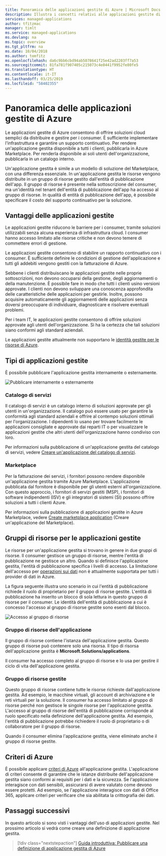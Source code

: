 ```yaml
---
title: Panoramica delle applicazioni gestite di Azure | Microsoft Docs
description: Illustra i concetti relativi alle applicazioni gestite di Azure
services: managed-applications
author: tfitzmac
manager: timlt
ms.service: managed-applications
ms.devlang: na
ms.topic: overview
ms.tgt_pltfrm: na
ms.date: 10/04/2018
ms.author: tomfitz
ms.openlocfilehash: da6c9bb6cbd94ab5078641f25e42ad2203ff7a53
ms.sourcegitcommit: 81fa781f907405c215073c4e0441f9952fe80fe5
ms.translationtype: HT
ms.contentlocale: it-IT
ms.lasthandoff: 03/25/2019
ms.locfileid: "58402355"
---
```

# <a name="azure-managed-applications-overview"></a>Panoramica delle applicazioni gestite di Azure

Le applicazioni gestite di Azure consentono di offrire soluzioni cloud semplici da distribuire e gestire per i consumer. È sufficiente implementare l'infrastruttura e garantire un supporto continuativo. Per rendere un'applicazione gestita disponibile a tutti i clienti, pubblicarla in Azure Marketplace. Per renderla disponibile ai soli utenti dell'organizzazione, pubblicarla in un catalogo interno. 

Un'applicazione gestita è simile a un modello di soluzione del Marketplace, con una differenza essenziale. In un'applicazione gestita le risorse vengono distribuite in un gruppo di risorse gestito dall'entità di pubblicazione dell'app. Il gruppo di risorse è presente nella sottoscrizione del consumer, ma un'identità nel tenant dell'entità di pubblicazione dell'app ha accesso al gruppo di risorse. In qualità di entità di pubblicazione dell'app, è possibile specificare il costo del supporto continuativo per la soluzione.

## <a name="advantages-of-managed-applications"></a>Vantaggi delle applicazioni gestite

Le applicazioni gestite riducono le barriere per i consumer, tramite soluzioni utilizzabili senza alcuna esperienza di infrastruttura cloud. I consumer hanno accesso limitato alle risorse critiche e non devono temere di commettere errori di gestione. 

Le applicazioni gestite consentono di stabilire un rapporto continuativo con i consumer. È sufficiente definire le condizioni di gestione dell'applicazione e tutti gli addebiti vengono gestiti con la fatturazione di Azure.

Sebbene i clienti distribuiscano le applicazioni gestite nelle proprie sottoscrizioni, non devono occuparsi della gestione, degli aggiornamenti o della manutenzione. È possibile fare in modo che tutti i clienti usino versioni approvate. I clienti non devono sviluppare una conoscenza approfondita delle caratteristiche delle applicazioni per gestirle. Inoltre, possono acquisire automaticamente gli aggiornamenti delle applicazioni senza doversi preoccupare di individuare, diagnosticare e risolvere eventuali problemi. 

Per i team IT, le applicazioni gestite consentono di offrire soluzioni approvate agli utenti dell'organizzazione. Si ha la certezza che tali soluzioni siano conformi agli standard aziendali.

Le applicazioni gestite attualmente non supportano le [identità gestite per le risorse di Azure](../active-directory/managed-identities-azure-resources/overview.md).

## <a name="types-of-managed-applications"></a>Tipi di applicazioni gestite

È possibile pubblicare l'applicazione gestita internamente o esternamente.

![Pubblicare internamente o esternamente](./media/overview/manage_app_options.png)

### <a name="service-catalog"></a>Catalogo di servizi

Il catalogo di servizi è un catalogo interno di soluzioni approvate per gli utenti in un'organizzazione. Il catalogo può essere usato per garantire la conformità agli standard aziendali e offrire al contempo soluzioni ottimali per l'organizzazione. I dipendenti lo usano per trovare facilmente le applicazioni consigliate e approvate dai reparti IT o per visualizzare le applicazioni gestite che altri utenti dell'organizzazione hanno condiviso con loro.

Per informazioni sulla pubblicazione di un'applicazione gestita del catalogo di servizi, vedere [Creare un'applicazione del catalogo di servizi](publish-service-catalog-app.md).

### <a name="marketplace"></a>Marketplace

Per la fatturazione dei servizi, i fornitori possono rendere disponibile un'applicazione gestita tramite Azure Marketplace. L'applicazione pubblicata dal fornitore è disponibile per gli utenti esterni all'organizzazione. Con questo approccio, i fornitori di servizi gestiti (MSP), i fornitori di software indipendenti (ISV) e gli integratori di sistemi (SI) possono offrire soluzioni a tutti i clienti Azure.

Per informazioni sulla pubblicazione di applicazioni gestite in Azure Marketplace, vedere [Create marketplace application](publish-marketplace-app.md) (Creare un'applicazione del Marketplace).

## <a name="resource-groups-for-managed-applications"></a>Gruppi di risorse per le applicazioni gestite

Le risorse per un'applicazione gestita si trovano in genere in due gruppi di risorse. Il consumer gestisce un gruppo di risorse, mentre l'entità di pubblicazione ne gestisce un altro. Quando si definisce l'applicazione gestita, l'entità di pubblicazione specifica i livelli di accesso. La limitazione dell'accesso per [operazioni sui dati](../role-based-access-control/role-definitions.md) non è attualmente supportata per tutti i provider di dati in Azure.

La figura seguente illustra uno scenario in cui l'entità di pubblicazione richiede il ruolo di proprietario per il gruppo di risorse gestite. L'entità di pubblicazione ha inserito un blocco di sola lettura in questo gruppo di risorse per il consumer. Le identità dell'entità di pubblicazione a cui è concesso l'accesso al gruppo di risorse gestite sono esenti dal blocco.

![Accesso al gruppo di risorse](./media/overview/access.png)

### <a name="application-resource-group"></a>Gruppo di risorse dell'applicazione

Il gruppo di risorse contiene l'istanza dell'applicazione gestita. Questo gruppo di risorse può contenere solo una risorsa. Il tipo di risorsa dell'applicazione gestita è **Microsoft.Solutions/applications**.

Il consumer ha accesso completo al gruppo di risorse e lo usa per gestire il ciclo di vita dell'applicazione gestita.

### <a name="managed-resource-group"></a>Gruppo di risorse gestite

Questo gruppo di risorse contiene tutte le risorse richieste dall'applicazione gestita. Ad esempio, le macchine virtuali, gli account di archiviazione e le reti virtuali per la soluzione. Il consumer ha accesso limitato al gruppo di risorse perché non gestisce le singole risorse per l'applicazione gestita. L'accesso al gruppo di risorse dell'entità di pubblicazione corrisponde al ruolo specificato nella definizione dell'applicazione gestita. Ad esempio, l'entità di pubblicazione potrebbe richiedere il ruolo di proprietario o di collaboratore per il gruppo di risorse.

Quando il consumer elimina l'applicazione gestita, viene eliminato anche il gruppo di risorse gestite.

## <a name="azure-policy"></a>Criteri di Azure

È possibile applicare [criteri di Azure](../governance/policy/overview.md) all'applicazione gestita. L'applicazione di criteri consente di garantire che le istanze distribuite dell'applicazione gestita siano conformi ai requisiti per i dati e la sicurezza. Se l'applicazione interagisce con dati sensibili, assicurarsi di avere valutato come devono essere protetti. Ad esempio, se l'applicazione interagisce con dati di Office 365, applicare criteri per verificare che sia abilitata la crittografia dei dati.

## <a name="next-steps"></a>Passaggi successivi

In questo articolo si sono visti i vantaggi dell'uso di applicazioni gestite. Nel prossimo articolo si vedrà come creare una definizione di applicazione gestita.

> [!div class="nextstepaction"]
> [Guida introduttiva: Pubblicare una definizione di applicazione gestita di Azure](publish-managed-app-definition-quickstart.md)
